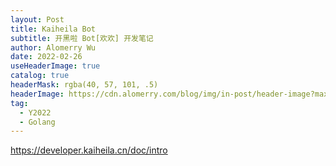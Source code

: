 ```yaml
---
layout: Post
title: Kaiheila Bot
subtitle: 开黑啦 Bot[欢欢] 开发笔记
author: Alomerry Wu
date: 2022-02-26
useHeaderImage: true
catalog: true
headerMask: rgba(40, 57, 101, .5)
headerImage: https://cdn.alomerry.com/blog/img/in-post/header-image?max=64
tag:
  - Y2022
  - Golang
---
```


https://developer.kaiheila.cn/doc/intro


